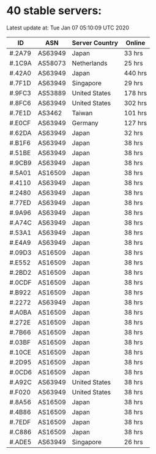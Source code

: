 # 40 stable servers:

Latest update at: Tue Jan 07 05:10:09 UTC 2020

| ID | ASN | Server Country | Online |
| -- | --- | -------------- | ------ |
| #.2A79 | AS63949 | Japan | 33 hrs |
| #.1C9A | AS58073 | Netherlands | 25 hrs |
| #.42A0 | AS63949 | Japan | 440 hrs |
| #.7F1D | AS63949 | Singapore | 29 hrs |
| #.9FC3 | AS53889 | United States | 178 hrs |
| #.8FC6 | AS63949 | United States | 302 hrs |
| #.7E1D | AS3462 | Taiwan | 101 hrs |
| #.E0CF | AS63949 | Germany | 127 hrs |
| #.62DA | AS63949 | Japan | 32 hrs |
| #.B1F6 | AS63949 | Japan | 38 hrs |
| #.51BE | AS63949 | Japan | 38 hrs |
| #.9CB9 | AS63949 | Japan | 38 hrs |
| #.5A01 | AS16509 | Japan | 38 hrs |
| #.4110 | AS63949 | Japan | 38 hrs |
| #.2480 | AS63949 | Japan | 38 hrs |
| #.77ED | AS63949 | Japan | 38 hrs |
| #.9A96 | AS63949 | Japan | 38 hrs |
| #.A74C | AS63949 | Japan | 38 hrs |
| #.53A1 | AS63949 | Japan | 38 hrs |
| #.E4A9 | AS63949 | Japan | 38 hrs |
| #.09D3 | AS16509 | Japan | 38 hrs |
| #.E552 | AS16509 | Japan | 38 hrs |
| #.2BD2 | AS16509 | Japan | 38 hrs |
| #.0CDF | AS16509 | Japan | 38 hrs |
| #.B922 | AS16509 | Japan | 38 hrs |
| #.2272 | AS63949 | Japan | 38 hrs |
| #.A0BA | AS16509 | Japan | 38 hrs |
| #.272E | AS16509 | Japan | 38 hrs |
| #.7B66 | AS16509 | Japan | 38 hrs |
| #.03BF | AS16509 | Japan | 38 hrs |
| #.10CE | AS16509 | Japan | 38 hrs |
| #.2D95 | AS16509 | Japan | 38 hrs |
| #.0CD6 | AS16509 | Japan | 38 hrs |
| #.A92C | AS63949 | United States | 38 hrs |
| #.F020 | AS63949 | United States | 38 hrs |
| #.8A56 | AS16509 | Japan | 38 hrs |
| #.4B86 | AS16509 | Japan | 38 hrs |
| #.7EDF | AS16509 | Japan | 38 hrs |
| #.C886 | AS16509 | Japan | 38 hrs |
| #.ADE5 | AS63949 | Singapore | 26 hrs |

